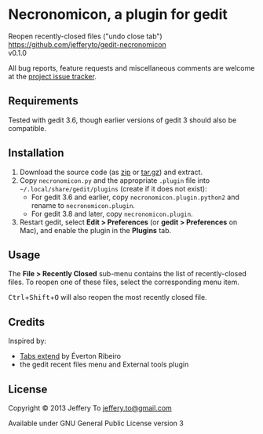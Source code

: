 # Necronomicon, a plugin for gedit #

Reopen recently-closed files ("undo close tab")  
<https://github.com/jefferyto/gedit-necronomicon>  
v0.1.0

All bug reports, feature requests and miscellaneous comments are welcome
at the [project issue tracker][].

## Requirements ##

Tested with gedit 3.6, though earlier versions of gedit 3 should also be
compatible.

## Installation ##

1.  Download the source code (as [zip][] or [tar.gz][]) and extract.
2.  Copy `necronomicon.py` and the appropriate `.plugin` file into
    `~/.local/share/gedit/plugins` (create if it does not exist):
    *   For gedit 3.6 and earlier, copy `necronomicon.plugin.python2`
        and rename to `necronomicon.plugin`.
    *   For gedit 3.8 and later, copy `necronomicon.plugin`.
3.  Restart gedit, select **Edit > Preferences** (or
    **gedit > Preferences** on Mac), and enable the plugin in the
    **Plugins** tab.

## Usage ##

The **File > Recently Closed** sub-menu contains the list of
recently-closed files. To reopen one of these files, select the
corresponding menu item.

<kbd>Ctrl</kbd>+<kbd>Shift</kbd>+<kbd>O</kbd> will also reopen the most
recently closed file.

## Credits ##

Inspired by:

*   [Tabs extend][] by Éverton Ribeiro
*   the gedit recent files menu and External tools plugin

## License ##

Copyright &copy; 2013 Jeffery To <jeffery.to@gmail.com>

Available under GNU General Public License version 3


[project issue tracker]: https://github.com/jefferyto/gedit-necronomicon/issues
[zip]: https://github.com/jefferyto/gedit-necronomicon/archive/master.zip
[tar.gz]: https://github.com/jefferyto/gedit-necronomicon/archive/master.tar.gz
[Tabs extend]: https://code.google.com/p/gedit-tabsextend/
